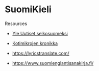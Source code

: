 # SuomiKieli
Resources

- [Yle Uutiset selkosuomeksi](https://areena.yle.fi/podcastit/1-50309762)
- [Kotimikrojen kronikka](https://areena.yle.fi/podcastit/1-50911581)
- https://lyricstranslate.com/

- https://www.suomienglantisanakirja.fi/
